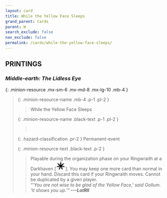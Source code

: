 ```yaml
---
layout: card
title: While the Yellow Face Sleeps
grand_parent: Cards
parent: W
search_exclude: false
nav_exclude: false
permalink: /cards/while-the-yellow-face-sleeps/
---
```


## PRINTINGS


### _Middle-earth: The Lidless Eye_

{: .minion-resource .mx-sm-6 .mx-md-8 .mx-lg-10 .mb-4 }
> {: .minion-resource-name .mb-4 .p-1 .pl-2 }
> > <div class="hazard-mp"></div>
> > <div class="card-name">While the Yellow Face Sleeps</div>
>
> {: .minion-resource-name .black-text .p-1 .pl-2 }
> > &nbsp;
>
> {: .hazard-classification .pr-2 }
> Permanent-event
>
> {: .minion-resource-text .black-text .p-2 }
> > Playable during the organization phase on your Ringwraith at a Darkhaven \[![](/assets/images/dark-haven.svg)]. You may keep one more card than normal in your hand. Discard this card if your Ringwraith moves. Cannot be duplicated by a given player.   <br>_“‘You are not wise to be glad of the Yellow Face,' said Gollum. 'It shows you up.’”_ ***---&#65279;LotRII*** 
> 
